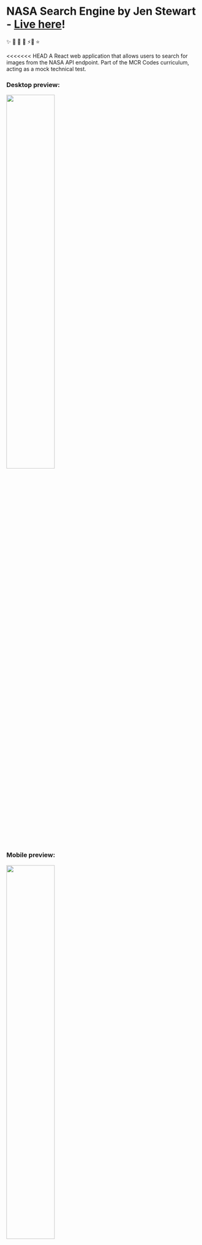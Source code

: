 # NASA Search Engine by Jen Stewart - [Live here](https://nasa-image-search-pi.vercel.app/)! 
✨ 💫 🌟 🌙 ⚡🌛 ⭐

<<<<<<< HEAD
A React web application that allows users to search for images from the NASA API endpoint. Part of the MCR Codes curriculum, acting as a mock technical test.

### Desktop preview:

<img src="https://github.com/jen-ova/nasa-image-search/blob/main/public/assets/desktop.png" width=50% height=50%>

### Mobile preview:

<img src="https://github.com/jen-ova/nasa-image-search/blob/main/public/assets/mobile.png" width=50% height=50%>

## Built with:

- React
- HTML
- CSS
- JavaScript
- Node.js

## Tested with:

- Jest
- React Testing Library

## NPM packages used:

- Axios
- PropTypes

## How to install

    $ git clone https://github.com/deanspooner/nasa-search-engine
    $ cd nasa-search-engine
    $ npm install

## How to run

    $ npm start

This will run the NASA Search Engine web app in development mode.\
Open [http://localhost:3000](http://localhost:3000) to view it in your browser.\
If you make and save any edits or changes, the page will reload to show these.

## Test

    $ npm test

=======
A React web application that allows users to search for images from the NASA API based on a keyword.
[Live here](https://nasa-image-search-pi.vercel.app/)! 🌙

### Desktop preview:

<img src="https://github.com/jen-ova/nasa-image-search/blob/main/public/assets/desktop.png" width=40% height=40%>

### Mobile preview:

<img src="https://github.com/jen-ova/nasa-image-search/blob/main/public/assets/mobile.png">

### Built with:
- React
- HTML
- CSS
- JavaScript
- Node.js

### Tested with:
- JEST
- React Testing Library

### NPM Packages Used:
- Axios
- PropTypes

## How to install

    $ git clone git@github.com:jen-ova/nasa-image-search.git
    $ cd nasa-image-search
    $ npm install

## How to run

    $ npm start

This will run the NASA Search Engine web app in development mode.\
Open [http://localhost:3000](http://localhost:3000) to view it in your browser.\
If you make and save any edits or changes, the page will reload to show these.

## Test

    $ npm test

>>>>>>> 356dfd6a5d0f586a0839c6c248b2a84ac7754dba
Launches the test runner in the interactive watch mode.\
See the section about [running tests](https://facebook.github.io/create-react-app/docs/running-tests) for more information.

## Next steps:
<<<<<<< HEAD
- Add image descriptions to populated image alt tags
- Add lightbox feature to open images

## By [Jen Stewart](https://github.com/jen-ova) 🪐
=======
- Pull and populate unique image alt tags from API
- Add lightbox functionality to open images

## By [Jen Stewart](https://github.com/jen-ova)
>>>>>>> 356dfd6a5d0f586a0839c6c248b2a84ac7754dba
